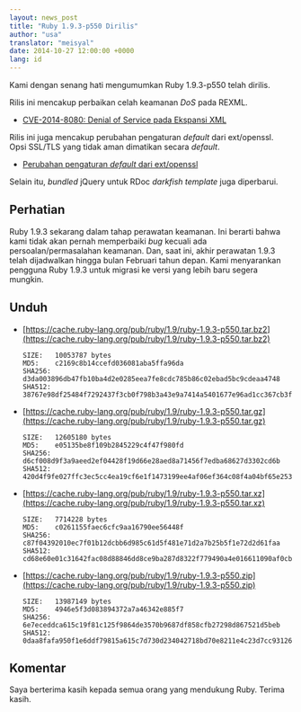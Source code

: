 ```yaml
---
layout: news_post
title: "Ruby 1.9.3-p550 Dirilis"
author: "usa"
translator: "meisyal"
date: 2014-10-27 12:00:00 +0000
lang: id
---
```


Kami dengan senang hati mengumumkan Ruby 1.9.3-p550 telah dirilis.

Rilis ini mencakup perbaikan celah keamanan *DoS* pada REXML.

* [CVE-2014-8080: Denial of Service pada Ekspansi XML](https://www.ruby-lang.org/id/news/2014/10/27/rexml-dos-cve-2014-8080/)

Rilis ini juga mencakup perubahan pengaturan *default* dari ext/openssl.
Opsi SSL/TLS yang tidak aman dimatikan secara *default*.

* [Perubahan pengaturan *default* dari ext/openssl](https://www.ruby-lang.org/id/news/2014/10/27/changing-default-settings-of-ext-openssl/)

Selain itu, *bundled* jQuery untuk RDoc *darkfish template* juga diperbarui.


## Perhatian

Ruby 1.9.3 sekarang dalam tahap perawatan keamanan.
Ini berarti bahwa kami tidak akan pernah memperbaiki *bug* kecuali ada persoalan/permasalahan keamanan.
Dan, saat ini, akhir perawatan 1.9.3 telah dijadwalkan hingga bulan Februari tahun depan.
Kami menyarankan pengguna Ruby 1.9.3 untuk migrasi ke versi yang lebih baru segera mungkin.


## Unduh

* [https://cache.ruby-lang.org/pub/ruby/1.9/ruby-1.9.3-p550.tar.bz2](https://cache.ruby-lang.org/pub/ruby/1.9/ruby-1.9.3-p550.tar.bz2)

      SIZE:   10053787 bytes
      MD5:    c2169c8b14ccefd036081aba5ffa96da
      SHA256: d3da003896db47fb10ba4d2e0285eea7fe8cdc785b86c02ebad5bc9cdeaa4748
      SHA512: 38767e98df25484f7292437f3cb0f798b3a43e9a7414a5401677e96ad1cc367cb3fa23ac3abe568d5bf2b2ca553713469a8770d41b79bc63daf3fa59cb4e15c6

* [https://cache.ruby-lang.org/pub/ruby/1.9/ruby-1.9.3-p550.tar.gz](https://cache.ruby-lang.org/pub/ruby/1.9/ruby-1.9.3-p550.tar.gz)

      SIZE:   12605180 bytes
      MD5:    e05135be8f109b2845229c4f47f980fd
      SHA256: d6cf008d9f3a9aeed2ef04428f19d66e28aed8a71456f7edba68627d3302cd6b
      SHA512: 420d4f9fe027ffc3ec5cc4ea19cf6e1f1473199ee4af06ef364c08f4a04bf65e253b32e76f37370b8e56ad2e26d0c09e6fa5b1f7c0b407b0c68b63acd2cce975

* [https://cache.ruby-lang.org/pub/ruby/1.9/ruby-1.9.3-p550.tar.xz](https://cache.ruby-lang.org/pub/ruby/1.9/ruby-1.9.3-p550.tar.xz)

      SIZE:   7714228 bytes
      MD5:    c0261155faec6cfc9aa16790ee56448f
      SHA256: c87f04392010ec7f01b12dcbb6d985c61d5f481e71d2a7b25b5f1e72d2d61faa
      SHA512: cd68e60e01c31642fac08d88846dd8ce9ba287d8322f779490a4e016611090af0cbdee5be4ac611c5468cab90c6a2cdfe2a08c0c05106b6fe61c1253e49273d5

* [https://cache.ruby-lang.org/pub/ruby/1.9/ruby-1.9.3-p550.zip](https://cache.ruby-lang.org/pub/ruby/1.9/ruby-1.9.3-p550.zip)

      SIZE:   13987149 bytes
      MD5:    4946e5f3d083894372a7a46342e885f7
      SHA256: 6e7eceddca615c19f81c125f9864de3570b9687df858cfb27298d867521d5beb
      SHA512: 0daa8fafa950f1e6ddf79815a615c7d730d234042718bd70e8211e4c23d7cc93126c924ad42673844c3a8cb908bf02a8d03ae2857658a027935f46c13bb17a13

## Komentar

Saya berterima kasih kepada semua orang yang mendukung Ruby.
Terima kasih.
